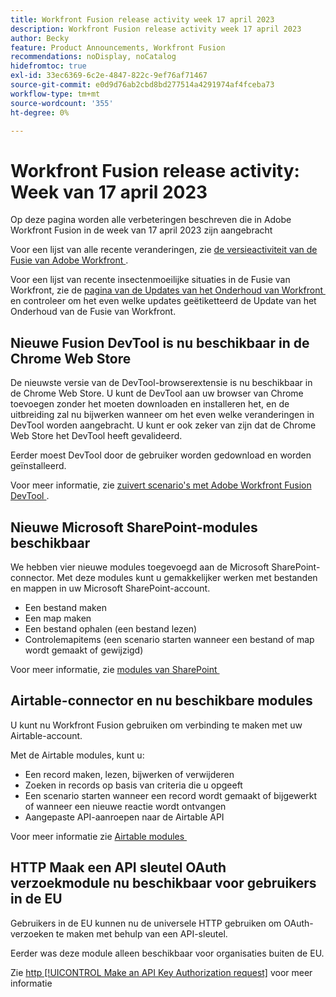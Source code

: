 ```yaml
---
title: Workfront Fusion release activity week 17 april 2023
description: Workfront Fusion release activity week 17 april 2023
author: Becky
feature: Product Announcements, Workfront Fusion
recommendations: noDisplay, noCatalog
hidefromtoc: true
exl-id: 33ec6369-6c2e-4847-822c-9ef76af71467
source-git-commit: e0d9d76ab2cbd8bd277514a4291974af4fceba73
workflow-type: tm+mt
source-wordcount: '355'
ht-degree: 0%

---
```


# Workfront Fusion release activity: Week van 17 april 2023

Op deze pagina worden alle verbeteringen beschreven die in Adobe Workfront Fusion in de week van 17 april 2023 zijn aangebracht

Voor een lijst van alle recente veranderingen, zie [&#x200B; de versieactiviteit van de Fusie van Adobe Workfront &#x200B;](/help/workfront-fusion/fusion-product-releases/fusion-release-activity.md).

Voor een lijst van recente insectenmoeilijke situaties in de Fusie van Workfront, zie de [&#x200B; pagina van de Updates van het Onderhoud van Workfront &#x200B;](https://experienceleague.adobe.com/docs/workfront-known-issues/releases/current-updates.html?lang=nl-NL) en controleer om het even welke updates geëtiketteerd de Update van het Onderhoud van de Fusie van Workfront.

## Nieuwe Fusion DevTool is nu beschikbaar in de Chrome Web Store

De nieuwste versie van de DevTool-browserextensie is nu beschikbaar in de Chrome Web Store. U kunt de DevTool aan uw browser van Chrome toevoegen zonder het moeten downloaden en installeren het, en de uitbreiding zal nu bijwerken wanneer om het even welke veranderingen in DevTool worden aangebracht. U kunt er ook zeker van zijn dat de Chrome Web Store het DevTool heeft gevalideerd.

Eerder moest DevTool door de gebruiker worden gedownload en worden geïnstalleerd.

Voor meer informatie, zie [&#x200B; zuivert scenario&#39;s met Adobe Workfront Fusion DevTool &#x200B;](/help/workfront-fusion/manage-scenarios/debug-a-scenario.md).

## Nieuwe Microsoft SharePoint-modules beschikbaar

We hebben vier nieuwe modules toegevoegd aan de Microsoft SharePoint-connector. Met deze modules kunt u gemakkelijker werken met bestanden en mappen in uw Microsoft SharePoint-account.

* Een bestand maken
* Een map maken
* Een bestand ophalen (een bestand lezen)
* Controlemapitems (een scenario starten wanneer een bestand of map wordt gemaakt of gewijzigd)

Voor meer informatie, zie [&#x200B; modules van SharePoint &#x200B;](/help/workfront-fusion/references/apps-and-modules/third-party-connectors/sharepoint-modules.md)

## Airtable-connector en nu beschikbare modules

U kunt nu Workfront Fusion gebruiken om verbinding te maken met uw Airtable-account.

Met de Airtable modules, kunt u:

* Een record maken, lezen, bijwerken of verwijderen
* Zoeken in records op basis van criteria die u opgeeft
* Een scenario starten wanneer een record wordt gemaakt of bijgewerkt of wanneer een nieuwe reactie wordt ontvangen
* Aangepaste API-aanroepen naar de Airtable API

Voor meer informatie zie [&#x200B; Airtable modules &#x200B;](/help/workfront-fusion/references/apps-and-modules/third-party-connectors/airtable-modules.md)

## HTTP Maak een API sleutel OAuth verzoekmodule nu beschikbaar voor gebruikers in de EU

Gebruikers in de EU kunnen nu de universele HTTP gebruiken om OAuth-verzoeken te maken met behulp van een API-sleutel.

Eerder was deze module alleen beschikbaar voor organisaties buiten de EU.

Zie [&#x200B; http [!UICONTROL Make an API Key Authorization request]](/help/workfront-fusion/references/apps-and-modules/universal-connectors/http-module-make-an-api-key-auth-request.md) voor meer informatie
